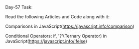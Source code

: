 Day-57 Task:

Read the following Articles and Code along with it:

Comparisons in JavaScript(https://javascript.info/comparison)

Conditional Operators: if, '?'(Ternary Operator) in JavaScript(https://javascript.info/ifelse)